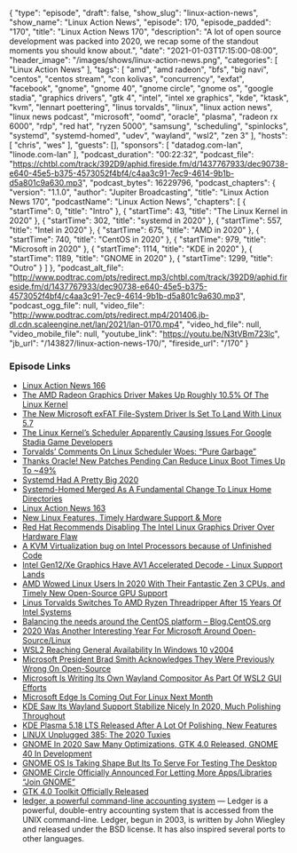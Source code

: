 {
  "type": "episode",
  "draft": false,
  "show_slug": "linux-action-news",
  "show_name": "Linux Action News",
  "episode": 170,
  "episode_padded": "170",
  "title": "Linux Action News 170",
  "description": "A lot of open source development was packed into 2020, we recap some of the standout moments you should know about.",
  "date": "2021-01-03T17:15:00-08:00",
  "header_image": "/images/shows/linux-action-news.png",
  "categories": [
    "Linux Action News"
  ],
  "tags": [
    "amd",
    "amd radeon",
    "bfs",
    "big navi",
    "centos",
    "centos stream",
    "con kolivas",
    "concurrency",
    "exfat",
    "facebook",
    "gnome",
    "gnome 40",
    "gnome circle",
    "gnome os",
    "google stadia",
    "graphics drivers",
    "gtk 4",
    "intel",
    "intel xe graphics",
    "kde",
    "ktask",
    "kvm",
    "lennart poettering",
    "linus torvalds",
    "linux",
    "linux action news",
    "linux news podcast",
    "microsoft",
    "oomd",
    "oracle",
    "plasma",
    "radeon rx 6000",
    "rdp",
    "red hat",
    "ryzen 5000",
    "samsung",
    "scheduling",
    "spinlocks",
    "systemd",
    "systemd-homed",
    "udev",
    "wayland",
    "wsl2",
    "zen 3"
  ],
  "hosts": [
    "chris",
    "wes"
  ],
  "guests": [],
  "sponsors": [
    "datadog.com-lan",
    "linode.com-lan"
  ],
  "podcast_duration": "00:22:32",
  "podcast_file": "https://chtbl.com/track/392D9/aphid.fireside.fm/d/1437767933/dec90738-e640-45e5-b375-4573052f4bf4/c4aa3c91-7ec9-4614-9b1b-d5a801c9a630.mp3",
  "podcast_bytes": 16229796,
  "podcast_chapters": {
    "version": "1.1.0",
    "author": "Jupiter Broadcasting",
    "title": "Linux Action News 170",
    "podcastName": "Linux Action News",
    "chapters": [
      {
        "startTime": 0,
        "title": "Intro"
      },
      {
        "startTime": 43,
        "title": "The Linux Kernel in 2020"
      },
      {
        "startTime": 302,
        "title": "systemd in 2020"
      },
      {
        "startTime": 557,
        "title": "Intel in 2020"
      },
      {
        "startTime": 675,
        "title": "AMD in 2020"
      },
      {
        "startTime": 740,
        "title": "CentOS in 2020"
      },
      {
        "startTime": 979,
        "title": "Microsoft in 2020"
      },
      {
        "startTime": 1114,
        "title": "KDE in 2020"
      },
      {
        "startTime": 1189,
        "title": "GNOME in 2020"
      },
      {
        "startTime": 1299,
        "title": "Outro"
      }
    ]
  },
  "podcast_alt_file": "http://www.podtrac.com/pts/redirect.mp3/chtbl.com/track/392D9/aphid.fireside.fm/d/1437767933/dec90738-e640-45e5-b375-4573052f4bf4/c4aa3c91-7ec9-4614-9b1b-d5a801c9a630.mp3",
  "podcast_ogg_file": null,
  "video_file": "http://www.podtrac.com/pts/redirect.mp4/201406.jb-dl.cdn.scaleengine.net/lan/2021/lan-0170.mp4",
  "video_hd_file": null,
  "video_mobile_file": null,
  "youtube_link": "https://youtu.be/N3tVBm723lc",
  "jb_url": "/143827/linux-action-news-170/",
  "fireside_url": "/170"
}


### Episode Links

  * [Linux Action News 166](https://linuxactionnews.com/166 "Linux Action News 166")
  * [The AMD Radeon Graphics Driver Makes Up Roughly 10.5% Of The Linux Kernel](https://www.phoronix.com/scan.php?page=news_item&px=Linux-5.9-AMDGPU-Stats "The AMD Radeon Graphics Driver Makes Up Roughly 10.5% Of The Linux Kernel")
  * [The New Microsoft exFAT File-System Driver Is Set To Land With Linux 5.7](https://www.phoronix.com/scan.php?page=news_item&px=New-exFAT-For-Linux-5.7 "The New Microsoft exFAT File-System Driver Is Set To Land With Linux 5.7")
  * [The Linux Kernel’s Scheduler Apparently Causing Issues For Google Stadia Game Developers](https://www.phoronix.com/scan.php?page=news_item&px=Linux-2020-Scheduler-Bugs-Stadia "The Linux Kernel’s Scheduler Apparently Causing Issues For Google Stadia Game Developers")
  * [Torvalds’ Comments On Linux Scheduler Woes: “Pure Garbage”](https://www.phoronix.com/scan.php?page=news_item&px=Torvalds-On-Scheduler-Woes "Torvalds’ Comments On Linux Scheduler Woes: “Pure Garbage”")
  * [Thanks Oracle! New Patches Pending Can Reduce Linux Boot Times Up To ~49%](https://www.phoronix.com/scan.php?page=news_item&px=Oracle-Faster-Linux-Boot-PADATA "Thanks Oracle! New Patches Pending Can Reduce Linux Boot Times Up To ~49%")
  * [Systemd Had A Pretty Big 2020](https://www.phoronix.com/scan.php?page=news_item&px=systemd-2020 "Systemd Had A Pretty Big 2020")
  * [Systemd-Homed Merged As A Fundamental Change To Linux Home Directories](https://www.phoronix.com/scan.php?page=news_item&px=Systemd-Homed-Merged "Systemd-Homed Merged As A Fundamental Change To Linux Home Directories")
  * [Linux Action News 163](https://linuxactionnews.com/163 "Linux Action News 163")
  * [New Linux Features, Timely Hardware Support & More](https://www.phoronix.com/scan.php?page=news_item&px=Intel-Linux-2020 "New Linux Features, Timely Hardware Support & More")
  * [Red Hat Recommends Disabling The Intel Linux Graphics Driver Over Hardware Flaw](https://www.phoronix.com/scan.php?page=news_item&px=Red-Hat-CVE-2019-14615 "Red Hat Recommends Disabling The Intel Linux Graphics Driver Over Hardware Flaw")
  * [A KVM Virtualization bug on Intel Processors because of Unfinished Code](https://www.phoronix.com/scan.php?page=news_item&px=Intel-KVM-CVE-2020-2732 "A KVM Virtualization bug on Intel Processors because of Unfinished Code")
  * [Intel Gen12/Xe Graphics Have AV1 Accelerated Decode - Linux Support Lands](https://www.phoronix.com/scan.php?page=news_item&px=Intel-Gen12-Xe-AV1-Decode-Media "Intel Gen12/Xe Graphics Have AV1 Accelerated Decode - Linux Support Lands")
  * [AMD Wowed Linux Users In 2020 With Their Fantastic Zen 3 CPUs, and Timely New Open-Source GPU Support](https://www.phoronix.com/scan.php?page=news_item&px=AMD-2020-Highlights "AMD Wowed Linux Users In 2020 With Their Fantastic Zen 3 CPUs, and Timely New Open-Source GPU Support")
  * [Linus Torvalds Switches To AMD Ryzen Threadripper After 15 Years Of Intel Systems](https://www.phoronix.com/scan.php?page=news_item&px=Torvalds-Threadripper "Linus Torvalds Switches To AMD Ryzen Threadripper After 15 Years Of Intel Systems")
  * [Balancing the needs around the CentOS platform – Blog.CentOS.org](https://blog.centos.org/2020/12/balancing-the-needs-around-the-centos-platform/?utm_source=phx "Balancing the needs around the CentOS platform – Blog.CentOS.org")
  * [2020 Was Another Interesting Year For Microsoft Around Open-Source/Linux](https://www.phoronix.com/scan.php?page=news_item&px=Microsoft-2020-Highlights "2020 Was Another Interesting Year For Microsoft Around Open-Source/Linux")
  * [WSL2 Reaching General Availability In Windows 10 v2004](https://www.phoronix.com/scan.php?page=news_item&px=WSL2-Windows-10-v2004 "WSL2 Reaching General Availability In Windows 10 v2004")
  * [Microsoft President Brad Smith Acknowledges They Were Previously Wrong On Open-Source](https://www.phoronix.com/scan.php?page=news_item&px=Microsoft-Pres-On-Open-Source "Microsoft President Brad Smith Acknowledges They Were Previously Wrong On Open-Source")
  * [Microsoft Is Writing Its Own Wayland Compositor As Part Of WSL2 GUI Efforts](https://www.phoronix.com/scan.php?page=news_item&px=Microsoft-Writing-Wayland-Comp "Microsoft Is Writing Its Own Wayland Compositor As Part Of WSL2 GUI Efforts")
  * [Microsoft Edge Is Coming Out For Linux Next Month](https://www.phoronix.com/scan.php?page=news_item&px=Microsoft-Edge-For-Linux-Oct "Microsoft Edge Is Coming Out For Linux Next Month")
  * [KDE Saw Its Wayland Support Stabilize Nicely In 2020, Much Polishing Throughout](https://www.phoronix.com/scan.php?page=news_item&px=KDE-2020-Highlights "KDE Saw Its Wayland Support Stabilize Nicely In 2020, Much Polishing Throughout")
  * [KDE Plasma 5.18 LTS Released After A Lot Of Polishing, New Features](https://www.phoronix.com/scan.php?page=news_item&px=KDE-Plasma-5.18-Released "KDE Plasma 5.18 LTS Released After A Lot Of Polishing, New Features")
  * [LINUX Unplugged 385: The 2020 Tuxies](https://linuxunplugged.com/385 "LINUX Unplugged 385: The 2020 Tuxies")
  * [GNOME In 2020 Saw Many Optimizations, GTK 4.0 Released, GNOME 40 In Development](https://www.phoronix.com/scan.php?page=news_item&px=GNOME-2020-Highlights "GNOME In 2020 Saw Many Optimizations, GTK 4.0 Released, GNOME 40 In Development")
  * [GNOME OS Is Taking Shape But Its To Serve For Testing The Desktop](https://www.phoronix.com/scan.php?page=news_item&px=GNOME-OS-GUADEC-2020 "GNOME OS Is Taking Shape But Its To Serve For Testing The Desktop")
  * [GNOME Circle Officially Announced For Letting More Apps/Libraries “Join GNOME”](https://www.phoronix.com/scan.php?page=news_item&px=GNOME-Circle-Announced "GNOME Circle Officially Announced For Letting More Apps/Libraries “Join GNOME”")
  * [GTK 4.0 Toolkit Officially Released](https://www.phoronix.com/scan.php?page=news_item&px=GTK-4.0-Released "GTK 4.0 Toolkit Officially Released")
  * [ledger, a powerful command-line accounting system](https://www.ledger-cli.org/ "ledger, a powerful command-line accounting system") — Ledger is a powerful, double-entry accounting system that is accessed from the UNIX command-line. Ledger, begun in 2003, is written by John Wiegley and released under the BSD license. It has also inspired several ports to other languages. 


